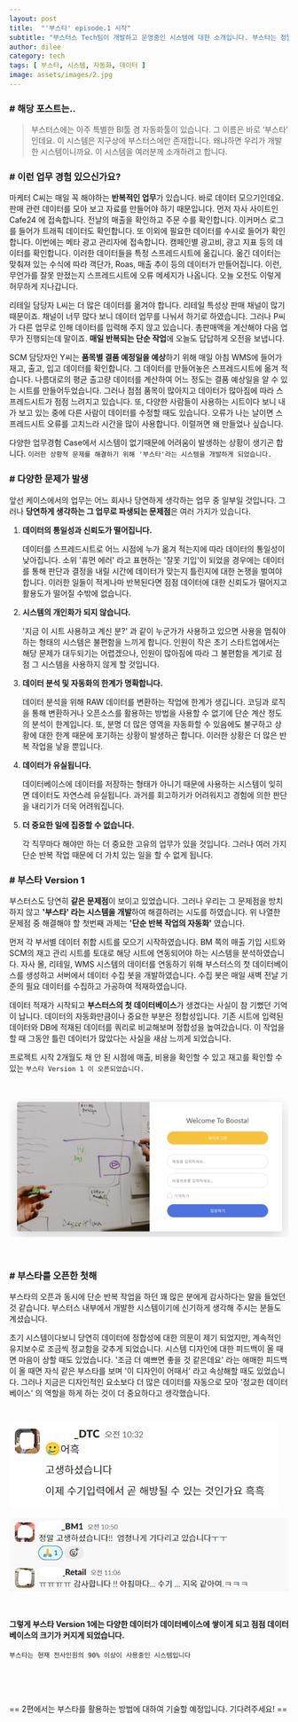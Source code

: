 ```yaml
---
layout: post
title:  "'부스타' episode.1 시작"
subtitle: "부스터스 Tech팀이 개발하고 운영중인 시스템에 대한 소개입니다. 부스타는 정말 좋은 시스템이예요. 왜 만들어졌는지가 궁금하시면 제 글을 읽어보세요!"
author: dilee
category: tech
tags: [ 부스타, 시스템, 자동화, 데이터 ]
image: assets/images/2.jpg
---
```


### # 해당 포스트는..
> 부스터스에는 아주 특별한 BI툴 겸 자동화툴이 있습니다. 그 이름은 바로 ‘부스타’ 인데요. 이 시스템은 지구상에 부스터스에만 존재합니다. 왜냐하면 우리가 개발한 시스템이니까요. 이 시스템을 여러분께 소개하려고 합니다.

### # 이런 업무 경험 있으신가요?
마케터 C씨는 매일 꼭 해야하는 **반복적인 업무**가 있습니다. 바로 데이터 모으기인데요. 판매 관련 데이터를 모아 보고 자료를 만들어야 하기 때문입니다. 먼저 자사 사이트인 Cafe24 에 접속합니다. 전날의 매출을 확인하고 주문 수를 확인합니다. 이커머스 로그를 들어가 트래픽 데이터도 확인합니다. 또 이외에 필요한 데이터를 수시로 들어가 확인합니다. 이번에는 메타 광고 관리자에 접속합니다. 캠페인별 광고비, 광고 지표 등의 데이터를 확인합니다. 이러한 데이터들을 특정 스프레드시트에 옮깁니다. 옮긴 데이터는 맞춰져 있는 수식에 따라 객단가, Roas, 매출 추이 등의 데이터가 만들어집니다. 이런, 무언가를 잘못 만졌는지 스프레드시트에 오류 메세지가 나옵니다. 오늘 오전도 이렇게 허무하게 지나갑니다.

리테일 담당자 L씨는 더 많은 데이터를 옮겨야 합니다. 리테일 특성상 판매 채널이 많기 때문이죠. 채널이 너무 많다 보니 데이터 업무를 나눠서 하기로 하였습니다. 그러나 P씨가 다른 업무로 인해 데이터를 입력해 주지 않고 있습니다. 총판매액을 계산해야 다음 업무가 진행되는데 말이죠. **매일 반복되는 단순 작업**에 오늘도 답답하게 오전을 보냅니다.

SCM 담당자인 Y씨는 **품목별 결품 예정일을 예상**하기 위해 매일 아침 WMS에 들어가 재고, 출고, 입고 데이터를 확인합니다. 그 데이터를 만들어놓은 스프레드시트에 옮겨 적습니다. 나름대로의 평균 출고량 데이터를 계산하여 어느 정도는 결품 예상일을 알 수 있는 시트를 만들어두었습니다. 그러나 점점 품목이 많아지고 데이터가 많아짐에 따라 스프레드시트가 점점 느려지고 있습니다. 또, 다양한 사람들이 사용하는 시트이다 보니 내가 보고 있는 중에 다른 사람이 데이터를 수정할 때도 있습니다. 오류가 나는 날이면 스프레드시트 오류를 고치느라 시간을 많이 사용합니다. 이럴꺼면 왜 만들었나 싶습니다.

다양한 업무경험 Case에서 시스템이 없기때문에 어려움이 발생하는 상황이 생기곤 합니다.
`이러한 상황적 문제를 해결하기 위해 '부스타'라는 시스템을 개발하게 되었습니다.`


### # 다양한 문제가 발생
앞선 케이스에서의 업무는 어느 회사나 당연하게 생각하는 업무 중 일부일 것입니다. 그러나 **당연하게 생각하는 그 업무로 파생되는 문제점**은 여러 가지가 있습니다.

 1. **데이터의 통일성과 신뢰도가 떨어집니다.**

    데이터를 스프레드시트로 어느 시점에 누가 옮겨 적는지에 따라 데이터의 통일성이 낮아집니다. 소위 '휴먼 에러' 라고 표현하는 '잘못 기입'이 되었을 경우에는 데이터를 통해 판단과 결정을 내릴 시간에 데이터가 맞는지 틀린지에 대한 논쟁을 벌여야 합니다. 이러한 일들이 적게나마 반복된다면 점점 데이터에 대한 신뢰도가 떨어지고 활용도가 떨어질 수밖에 없습니다.
 2. **시스템의 개인화가 되지 않습니다.**

    '지금 이 시트 사용하고 계신 분?' 과 같이 누군가가 사용하고 있으면 사용을 멈춰야 하는 형태의 시스템은 불편함을 느끼게 합니다. 인원이 작은 초기 스타트업에서는 해당 문제가 대두되기는 어렵겠으나, 인원이 많아짐에 따라 그 불편함을 계기로 점점 그 시스템을 사용하지 않게 할 것입니다.
 3. **데이터 분석 및 자동화의 한계가 명확합니다.**

    데이터 분석을 위해 RAW 데이터를 변환하는 작업에 한계가 생깁니다. 코딩과 로직을 통해 변환하거나 오픈소스를 활용하는 방법을 사용할 수 없기에 단순 계산 정도의 분석이 한계입니다. 또, 분명 더 많은 영역을 자동화할 수 있음에도 불구하고 상황에 대한 한계 때문에 포기하는 상황이 발생하곤 합니다. 이러한 상황은 더 많은 반복 작업을 낳을 뿐입니다.
 4. **데이터가 유실됩니다.**

    데이터베이스에 데이터를 저장하는 형태가 아니기 때문에 사용하는 시스템이 잊히면 데이터도 자연스레 유실됩니다. 과거를 회고하기가 어려워지고 경험에 의한 판단을 내리기가 더욱 어려워집니다.
 5. **더 중요한 일에 집중할 수 없습니다.**

    각 직무마다 해야만 하는 더 중요한 고유의 업무가 있을 것입니다. 그러나 여러 가지 단순 반복 작업 때문에 더 가치 있는 일을 할 수 없게 됩니다.


### # 부스타 Version 1
부스터스도 당연히 **같은 문제점**이 보이고 있었습니다. 그러나 우리는 그 문제점을 방치하지 않고 **'부스타' 라는 시스템을 개발**하여 해결하려는 시도를 하였습니다.
위 나열한 문제점 중 해결해야 할 첫번째 과제는 **'단순 반복 작업의 자동화'** 였습니다.

먼저 각 부서별 데이터 취합 시트를 모으기 시작하였습니다. BM 쪽의 매출 기입 시트와 SCM의 재고 관리 시트를 토대로 해당 시트에 연동되어야 하는 시스템을 분석하였습니다. 자사 몰, 리테일, WMS 시스템의 데이터를 연동하기 위해 부스터스의 첫 데이터베이스를 생성하고 서버에서 데이터 수집 봇을 개발하였습니다. 수집 봇은 매일 새벽 전날 기준의 필요 데이터를 수집하고 가공하여 적재하였습니다.

데이터 적재가 시작되고 **부스터스의 첫 데이터베이스**가 생겼다는 사실이 참 기뻤던 기억이 납니다. 데이터의 자동화만큼이나 중요한 부분은 정합성입니다. 기존 시트에 입력된 데이터와 DB에 적재된 데이터를 쿼리로 비교해보며 정합성을 높여갔습니다. 이 작업을 할 때 그동안 틀린 데이터가 많았다는 사실을 새삼 느끼게 되었습니다.

프로젝트 시작 2개월도 채 안 된 시점에 매출, 비용을 확인할 수 있고 재고를 확인할 수 있는 `부스타 Version 1 이 오픈되었습니다.`

<br>
<p style="text-align: center;">
  <img src="/assets/images/2024-07/boosta_version1.PNG" alt="부스타 version1 의 입구">
</p>
<br>


### # 부스타를 오픈한 첫해
부스타의 오픈과 동시에 단순 반복 작업을 하던 꽤 많은 분에게 감사하다는 말을 들었던 것 같습니다. 부스터스 내부에서 개발한 시스템이기에 신기하게 생각해 주시는 분들도 계셨습니다.

초기 시스템이다보니 당연히 데이터에 정합성에 대한 의문이 제기 되었지만, 계속적인 유지보수로 조금씩 정교함을 갖추게 되었습니다. 시스템 디자인에 대한 피드백이 올 때면 마음이 상할 때도 있었습니다. '조금 더 예쁘면 좋을 것 같은데요' 라는 애매한 피드백이 올 때면 자식 같은 부스타를 보며 '이 디자인이 어때서' 라고 속상해할 때도 있었습니다. 그러나 지금은 디자인적인 요소보다 더 많은 데이터를 자동으로 모아 '정교한 데이터베이스' 의 역할을 하게 하는 것이 더 중요하다고 생각했습니다.


<br>
<p style="text-align: left;">
  <img src="/assets/images/2024-07/boosta_feedback.PNG" alt="부스타 version1 의 피드백">
</p>
<p style="text-align: left;">
  <img src="/assets/images/2024-07/boosta_feedback2.PNG" alt="부스타 version1 의 피드백">
</p>
<br>


**그렇게 부스타 Version 1에는 다양한 데이터가 데이터베이스에 쌓이게 되고 점점 데이터베이스의 크기가 커지게 되었습니다.**
<br><br>
`부스타는 현재 전사인원의 90% 이상이 사용중인 시스템입니다`

<br><br><br>

== 2편에서는 부스타를 활용하는 방법에 대하여 기술할 예정입니다. 기다려주세요! ==
